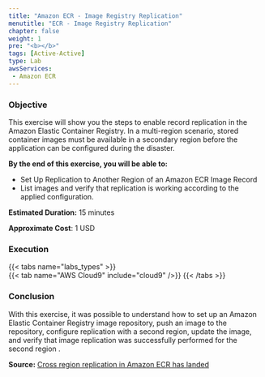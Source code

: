 ```yaml
---
title: "Amazon ECR - Image Registry Replication"
menutitle: "ECR - Image Registry Replication"
chapter: false
weight: 1
pre: "<b></b>"
tags: [Active-Active]
type: Lab
awsServices:
 - Amazon ECR
---
```


### Objective

This exercise will show you the steps to enable record replication in the Amazon Elastic Container Registry. In a multi-region scenario, stored container images must be available in a secondary region before the application can be configured during the disaster.

**By the end of this exercise, you will be able to:**

*   Set Up Replication to Another Region of an Amazon ECR Image Record
*   List images and verify that replication is working according to the applied configuration.

**Estimated Duration:** 15 minutes

**Approximate Cost**: 1 USD

### Execution
{{< tabs name="labs_types" >}}  
{{< tab name="AWS Cloud9" include="cloud9" />}}
{{< /tabs >}}

### Conclusion

With this exercise, it was possible to understand how to set up an Amazon Elastic Container Registry image repository, push an image to the repository, configure replication with a second region, update the image, and verify that image replication was successfully performed for the second region .

**Source:** [Cross region replication in Amazon ECR has landed](https://aws.amazon.com/pt/blogs/containers/cross-region-replication-in-amazon-ecr-has-landed/)
